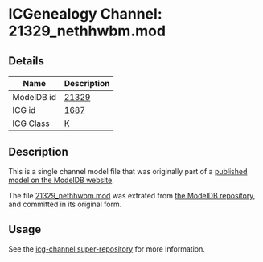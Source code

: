 # ICGenealogy Channel: 21329\_nethhwbm.mod

## Details

Name | Description
---- | -----------
ModelDB id | [21329](http://senselab.med.yale.edu/ModelDB/ShowModel.cshtml?model=21329)
ICG id | [1687](http://icg.neurotheory.ox.ac.uk/channels/1/1687)
ICG Class | [K](http://icg.neurotheory.ox.ac.uk/channels/1)

## Description

This is a single channel model file that was originally part of a [published model on the ModelDB website](http://senselab.med.yale.edu/mModelDB/ShowModel.cshtml?model=21329).

The file [21329\_nethhwbm.mod](21329_nethhwbm.mod) was extrated from [the ModelDB repository](http://senselab.med.yale.edu/ModelDB/ShowModel.cshtml?model=21329), and committed in its original form.

## Usage

See the [icg-channel super-repository](https://github.com/icgenealogy/icg-channels) for more information.